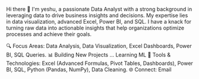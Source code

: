 Hi there 👋
I'm yeshu, a passionate Data Analyst with a strong background in leveraging data to drive business insights and decisions.
My expertise lies in data visualization, advanced Excel, Power BI, and SQL.
I have a knack for turning raw data into actionable insights that help organizations optimize processes and achieve their goals.

🔍 Focus Areas: Data Analysis, Data Visualization, Excel Dashboards, Power BI, SQL Queries.
📊 Building New Projects ... Learning ML
🚀 Tools & Technologies: Excel (Advanced Formulas, Pivot Tables, Dashboards), Power BI, SQL, Python (Pandas, NumPy), Data Cleaning.
🌐 Connect: Email
